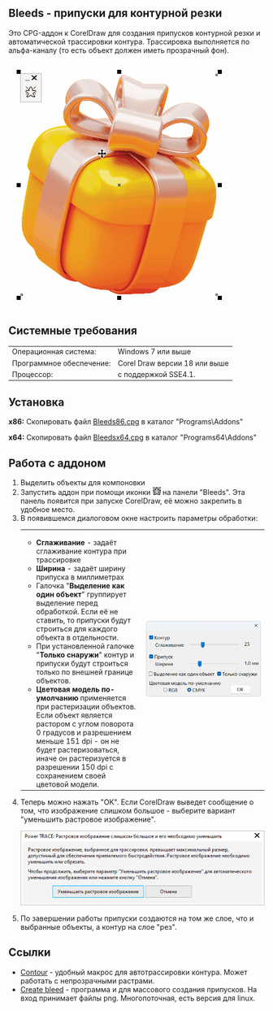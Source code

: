 <h2>Bleeds - припуски для контурной резки</h2>
Это CPG-аддон к CorelDraw для создания припусков контурной резки и автоматической трассировки контура. Трассировка выполняется по альфа-каналу (то есть объект должен иметь прозрачный фон).
<p><img src=Readme\1.gif><p>
<h2>Системные требования</h2>
<table  style="font-size:100%"><tr><td>Операционная система:<td>Windows 7 или выше
<tr><td>Программное обеспечение:<td>Corel Draw версии 18 или выше
<tr><td>Процессор:<td>с поддержкой SSE4.1.</table>
<h2>Установка</h2>
<b>x86:</b>  Скопировать файл <a href=>Bleeds86.cpg</a> в каталог "Programs\Addons"<p>
<b>x64:</b>  Скопировать файл <a href=>Bleedsx64.cpg</a> в каталог "Programs64\Addons"
<h2>Работа с аддоном</h2><ol>
<li>Выделить объекты для компоновки
<li>Запустить аддон при помощи иконки <img src=Readme\icon.bmp> на панели "Bleeds". Эта панель появится при запуске CorelDraw, её можно закрепить в удобное место.
<li>В появившемся диалоговом окне настроить параметры обработки:<br>
<table><tr><td><ul>
<li><b>Сглаживание</b> - задаёт сглаживание контура при трассировке
<li><b>Ширина</b> - задаёт ширину припуска в миллиметрах
<li>Галочка "<b>Выделение как один объект</b>" группирует выделение перед обработкой. Если её не ставить, то припуски будут строиться для каждого объекта в отдельности.
<li>При установленной галочке "<b>Только снаружи</b>" контур и припуски будут строиться только по внешней границе объектов.
<li><b>Цветовая модель по-умолчанию</b> применяется при растеризации объектов. Если объект является растором с углом поворота 0 градусов и разрешением меньше 151 dpi - он не будет растеризоваться, иначе он растеризуется в разрешении 150 dpi с сохранением своей цветовой модели.</ul><td width=50%><img src=Readme\1.png></table>
<li>Теперь можно нажать "OK". Если CorelDraw выведет сообщение о том, что изображение слишком большое - выберите вариант "уменьшить растровое изображение".
<p><img src=Readme\2.png>
<li>По завершении работы припуски создаются на том же слое, что и выбранные объекты, а контур на слое "рез".</ol>
<h2>Ссылки</h2><ul>
<li><a href=https://github.com/elvin-nsk/Contour>Contour</a> - удобный макрос для автотрассировки контура. Может работать с непрозрачными растрами.

<li><a href=https://forum.rudtp.ru/threads/vylety-dlya-konturnoi-rezki.82555/post-1434108>Create bleed</a> - программа и для массового создания припусков. На вход принимает файлы png. Многопоточная, есть версия для linux.
